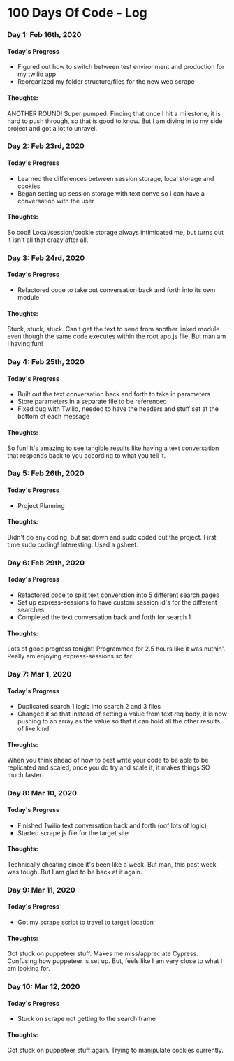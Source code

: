 # 100 Days Of Code - Log

### Day 1: Feb 16th, 2020

#### Today's Progress
- Figured out how to switch between test environment and production for my twilio app
- Reorganized my folder structure/files for the new web scrape

#### Thoughts:
ANOTHER ROUND! Super pumped. Finding that once I hit a milestone, it is hard to push through, so that is good to know.
But I am diving in to my side project and got a lot to unravel.

### Day 2: Feb 23rd, 2020

#### Today's Progress
- Learned the differences between session storage, local storage and cookies
- Began setting up session storage with text convo so I can have a conversation with the user

#### Thoughts:
So cool! Local/session/cookie storage always intimidated me, but turns out it isn't all that crazy after all.

### Day 3: Feb 24rd, 2020

#### Today's Progress
- Refactored code to take out conversation back and forth into its own module

#### Thoughts:
Stuck, stuck, stuck. Can't get the text to send from another linked module even though the same code executes within the root app.js file. But man am I having fun!

### Day 4: Feb 25th, 2020

#### Today's Progress
- Built out the text conversation back and forth to take in parameters
- Store parameters in a separate file to be referenced
- Fixed bug with Twilio, needed to have the headers and stuff set at the bottom of each message

#### Thoughts:
So fun! It's amazing to see tangible results like having a text conversation that responds back to you according to what you tell it.

### Day 5: Feb 26th, 2020

#### Today's Progress
- Project Planning

#### Thoughts:
Didn't do any coding, but sat down and sudo coded out the project. First time sudo coding! Interesting. Used a gsheet.

### Day 6: Feb 29th, 2020

#### Today's Progress
- Refactored code to split text converstion into 5 different search pages
- Set up express-sessions to have custom session id's for the different searches
- Completed the text conversation back and forth for search 1

#### Thoughts:
Lots of good progress tonight! Programmed for 2.5 hours like it was nuthin'. Really am enjoying express-sessions so far.

### Day 7: Mar 1, 2020

#### Today's Progress
- Duplicated search 1 logic into search 2 and 3 files
- Changed it so that instead of setting a value from text req body, it is now pushing to an array as the value so that
it can hold all the other results of like kind.

#### Thoughts:
When you think ahead of how to best write your code to be able to be replicated and scaled, once you do try and scale it, it makes things SO much faster.

### Day 8: Mar 10, 2020

#### Today's Progress
- Finished Twilio text conversation back and forth (oof lots of logic)
- Started scrape.js file for the target site

#### Thoughts:
Technically cheating since it's been like a week. But man, this past week was tough. But I am glad to be back at it again.

### Day 9: Mar 11, 2020

#### Today's Progress
- Got my scrape script to travel to target location

#### Thoughts:
Got stuck on puppeteer stuff. Makes me miss/appreciate Cypress. Confusing how puppeteer is set up. But, feels like I am very close to what I am looking for.

### Day 10: Mar 12, 2020

#### Today's Progress
- Stuck on scrape not getting to the search frame

#### Thoughts:
Got stuck on puppeteer stuff again. Trying to manipulate cookies currently.